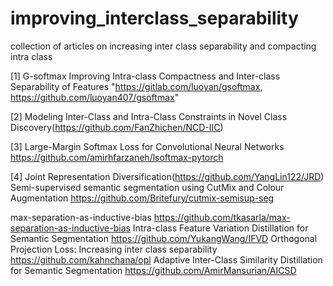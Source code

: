 # improving_interclass_separability
collection of articles on increasing inter class separability and compacting intra class 


[1] G-softmax Improving Intra-class Compactness and Inter-class Separability of Features	"https://gitlab.com/luoyan/gsoftmax,  https://github.com/luoyan407/gsoftmax"

[2] Modeling Inter-Class and Intra-Class Constraints in Novel Class Discovery(https://github.com/FanZhichen/NCD-IIC)

[3] Large-Margin Softmax Loss for Convolutional Neural Networks	https://github.com/amirhfarzaneh/lsoftmax-pytorch

[4] Joint Representation Diversification(https://github.com/YangLin122/JRD)
Semi-supervised semantic segmentation using CutMix and Colour Augmentation	https://github.com/Britefury/cutmix-semisup-seg

max-separation-as-inductive-bias	https://github.com/tkasarla/max-separation-as-inductive-bias
Intra-class Feature Variation Distillation for Semantic Segmentation	https://github.com/YukangWang/IFVD
Orthogonal Projection Loss: Increasing inter class separability	https://github.com/kahnchana/opl
Adaptive Inter-Class Similarity Distillation for Semantic Segmentation	https://github.com/AmirMansurian/AICSD
